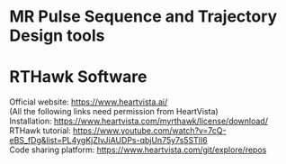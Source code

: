 # MR Pulse Sequence and Trajectory Design tools

# RTHawk Software
Official website: https://www.heartvista.ai/ \
(All the following links need permission from HeartVista) \
Installation: https://www.heartvista.com/myrthawk/license/download/ \
RTHawk tutorial: https://www.youtube.com/watch?v=7cQ-eBS_fDg&list=PL4ygKjZIvJiAUDPs-qbjUn75y7s5STlI6 \
Code sharing platform: https://www.heartvista.com/git/explore/repos
